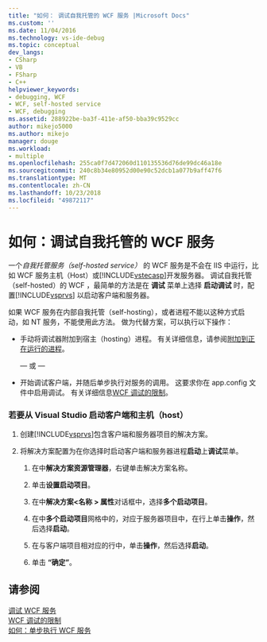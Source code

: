 ```yaml
---
title: "如何： 调试自我托管的 WCF 服务 |Microsoft Docs"
ms.custom: ''
ms.date: 11/04/2016
ms.technology: vs-ide-debug
ms.topic: conceptual
dev_langs:
- CSharp
- VB
- FSharp
- C++
helpviewer_keywords:
- debugging, WCF
- WCF, self-hosted service
- WCF, debugging
ms.assetid: 288922be-ba3f-411e-af50-bba39c9529cc
author: mikejo5000
ms.author: mikejo
manager: douge
ms.workload:
- multiple
ms.openlocfilehash: 255ca0f7d472060d110135536d76de99dc46a18e
ms.sourcegitcommit: 240c8b34e80952d00e90c52dcb1a077b9aff47f6
ms.translationtype: MT
ms.contentlocale: zh-CN
ms.lasthandoff: 10/23/2018
ms.locfileid: "49872117"
---
```

# <a name="how-to-debug-a-self-hosted-wcf-service"></a>如何：调试自我托管的 WCF 服务
一个*自我托管服务（self-hosted service）* 的 WCF 服务是不会在 IIS 中运行，比如 WCF 服务主机（Host）或[!INCLUDE[vstecasp](../code-quality/includes/vstecasp_md.md)]开发服务器。 调试自我托管（self-hosted）的 WCF ，最简单的方法是在 **调试** 菜单上选择 **启动调试** 时，配置[!INCLUDE[vsprvs](../code-quality/includes/vsprvs_md.md)] 以启动客户端和服务器。  
  
 如果 WCF 服务在内部自我托管（self-hosting），或者进程不能以这种方式启动，如 NT 服务，不能使用此方法。 做为代替方案，可以执行以下操作：  
  
-   手动将调试器附加到宿主（hosting）进程。 有关详细信息，请参阅[附加到正在运行的进程](../debugger/attach-to-running-processes-with-the-visual-studio-debugger.md)。  
  
     — 或 —  
  
-   开始调试客户端，并随后单步执行对服务的调用。 这要求你在 app.config 文件中启用调试。 有关详细信息[WCF 调试的限制](../debugger/limitations-on-wcf-debugging.md)。  
  
### <a name="to-start-both-client-and-host-from-visual-studio"></a>若要从 Visual Studio 启动客户端和主机（host）  
  
1. 创建[!INCLUDE[vsprvs](../code-quality/includes/vsprvs_md.md)]包含客户端和服务器项目的解决方案。  
  
2. 将解决方案配置为在你选择时启动客户端和服务器进程**启动**上**调试**菜单。  
  
   1.  在中**解决方案资源管理器**，右键单击解决方案名称。  
  
   2.  单击**设置启动项目**。  
  
   3.  在中**解决方案\<名称 > 属性**对话框中，选择**多个启动项目**。  
  
   4.  在中**多个启动项目**网格中的，对应于服务器项目中，在行上单击**操作**，然后选择**启动**。  
  
   5.  在与客户端项目相对应的行中，单击**操作**，然后选择**启动**。  
  
   6.  单击 **“确定”**。  
  
## <a name="see-also"></a>请参阅  
 [调试 WCF 服务](../debugger/debugging-wcf-services.md)   
 [WCF 调试的限制](../debugger/limitations-on-wcf-debugging.md)   
 [如何：单步执行 WCF 服务](../debugger/how-to-step-into-wcf-services.md)